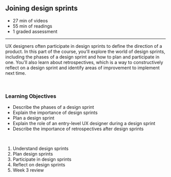 ## Joining design sprints

-   27 min of videos
-   55 min of readings
-   1 graded assessment

<hr>

UX designers often participate in design sprints to define the direction of a product. In this part of the course, you'll explore the world of design sprints, including the phases of a design sprint and how to plan and participate in one. You'll also learn about retrospectives, which is a way to constructively reflect on a design sprint and identify areas of improvement to implement next time.

<br>

### Learning Objectives

-   Describe the phases of a design sprint
-   Explain the importance of design sprints
-   Plan a design sprint
-   Explain the role of an entry-level UX designer during a design sprint
-   Describe the importance of retrospectives after design sprints

<br>

1. Understand design sprints
2. Plan design sprints
3. Participate in design sprints
4. Reflect on design sprints
5. Week 3 review
